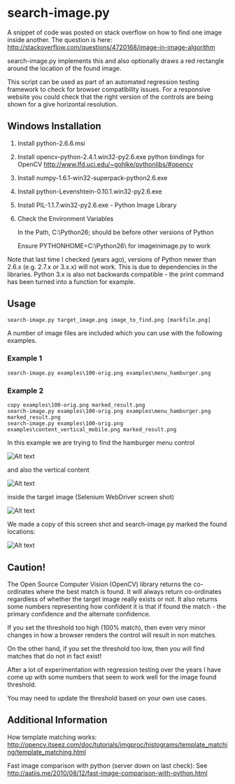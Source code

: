 # search-image.py

A snippet of code was posted on stack overflow on how to find one image inside another. The question is here: http://stackoverflow.com/questions/4720168/image-in-image-algorithm

search-image.py implements this and also optionally draws a red rectangle around the location of the found image.

This script can be used as part of an automated regression testing framework to check for browser compatibility issues. For a responsive website you could check that the right version of the controls are being shown for a give horizontal resolution.

## Windows Installation

1. Install python-2.6.6.msi

2. Install opencv-python-2.4.1.win32-py2.6.exe
python bindings for OpenCV
http://www.lfd.uci.edu/~gohlke/pythonlibs/#opencv

3. Install numpy-1.6.1-win32-superpack-python2.6.exe

4. Install python-Levenshtein-0.10.1.win32-py2.6.exe

5. Install PIL-1.1.7.win32-py2.6.exe - Python Image Library

6. Check the Environment Variables

   In the Path, C:\Python26\; should be before other versions of Python

   Ensure PYTHONHOME=C:\Python26\ for imageinimage.py to work

Note that last time I checked (years ago), versions of Python newer than 2.6.x (e.g. 2.7.x or 3.x.x)
will not work. This is due to dependencies in the libraries. Python 3.x is also not backwards
compatible - the print command has been turned into a function for example.

## Usage

```
search-image.py target_image.png image_to_find.png [markfile.png]
```

A number of image files are included which you can use with the following examples.

### Example 1

```
search-image.py examples\100-orig.png examples\menu_hamburger.png
```

### Example 2

```
copy examples\100-orig.png marked_result.png
search-image.py examples\100-orig.png examples\menu_hamburger.png marked_result.png
search-image.py examples\100-orig.png examples\content_vertical_mobile.png marked_result.png
```

In this example we are trying to find the hamburger menu control

![Alt text](examples/menu_hamburger.png?raw=true "Hamburger Menu Control")

and also the vertical content

![Alt text](examples/content_vertical_mobile.png?raw=true "Vertical Content")

inside the target image (Selenium WebDriver screen shot)

![Alt text](examples/100-orig.png?raw=true "Mobile View")

We made a copy of this screen shot and search-image.py marked the found locations:

![Alt text](examples/100-marked.png?raw=true "Hamburger Menu Control")


## Caution!

The Open Source Computer Vision (OpenCV) library returns the co-ordinates where the best match is found. It will always return co-ordinates regardless of whether the target image really exists or not. It also returns some numbers representing how confident it is that if found the match - the primary confidence and the alternate confidence.

If you set the threshold too high (100% match), then even very minor changes in how a browser renders the control will result in non matches.

On the other hand, if you set the threshold too low, then you will find matches that do not in fact exist!

After a lot of experimentation with regression testing over the years I have come up with some numbers that seem to work well for the image found threshold.

You may need to update the threshold based on your own use cases.

## Additional Information

How template matching works:
http://opencv.itseez.com/doc/tutorials/imgproc/histograms/template_matching/template_matching.html

Fast image comparison with python (server down on last check):
See http://aatiis.me/2010/08/12/fast-image-comparison-with-python.html
